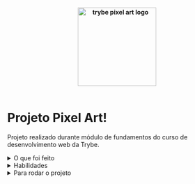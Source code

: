 <h4 align="center">
  <img width="180px" alt="trybe pixel art logo" src="https://user-images.githubusercontent.com/100851855/229919824-9c306c00-93a4-4ce5-aaa9-6c48658927f8.png" />
  <br /><br />
</h4>

# Projeto Pixel Art!

Projeto realizado durante módulo de fundamentos do curso de desenvolvimento web da Trybe.

<details>
  <summary>O que foi feito</summary>

  - Neste projeto, implementei um editor de arte com pixels em que a pessoa usuária poderá escolher uma cor em uma paleta de cores e poderá pintar o que quiser em um quadro branco :art: :artist:

  ![exemplo de arte com pixels](./art-with-pixels.gif)

</details>
<details>
  <summary>Habilidades</summary>

  - Manipular o DOM com JavaScript;
  - CSS;
  - HTML;

</details>
<details>
  <summary>Para rodar o projeto</summary>

  - Clone o projeto desse repositório para sua máquina;
  - Utilize a extensão ```live preview``` do vscode;

</details>

